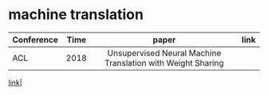 # machine translation 
|Conference     |Time           |paper                                                                    |link       |
|:--------------|:-------------:|:-----------------------------------------------------------------------:|----------:|
|ACL            |2018           |Unsupervised Neural Machine Translation with Weight Sharing              |

[link](https://aclweb.org/anthology/papers/P/P18/P18-1005/)|

